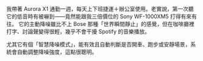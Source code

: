 我帶著 Aurora X1 通勤一週，每天上下班捷運＋辦公室使用。老實說，第一次聽它的低音時有被嚇到——竟然能跟我三倍價位的 Sony WF-1000XM5 打得有來有往。
它的主動降噪雖比不上 Bose 那種「世界瞬間靜止」的感覺，但在咖啡廳裡打字、討論聲變得很輕，幾乎不會干擾 Spotify 的音樂播放。

尤其它有個「智慧降噪模式」，能有效且自動判斷是否開車、跑步或安靜場景，系統會自動調整降噪強度，這點很聰明。